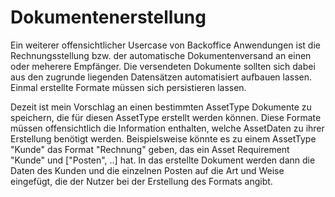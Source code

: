 # Dokumentenerstellung
Ein weiterer offensichtlicher Usercase von Backoffice Anwendungen ist die Rechnungsstellung bzw. der automatische Dokumentenversand an einen oder meherere Empfänger. Die versendeten Dokumente sollten sich dabei aus den zugrunde liegenden Datensätzen automatisiert aufbauen lassen. Einmal erstellte Formate müssen sich persistieren lassen. 

Dezeit ist mein Vorschlag an einen bestimmten AssetType Dokumente zu speichern, die für diesen AssetType erstellt werden können. Diese Formate müssen offensichtlich die Information enthalten, welche AssetDaten zu ihrer Erstellung benötigt werden. Beispielsweise könnte es zu einem AssetType "Kunde" das Format "Rechnung" geben, das ein Asset Requirement "Kunde" und ["Posten", ..] hat. In das erstellte Dokument werden dann die Daten des Kunden und die einzelnen Posten auf die Art und Weise eingefügt, die der Nutzer bei der Erstellung des Formats angibt. 